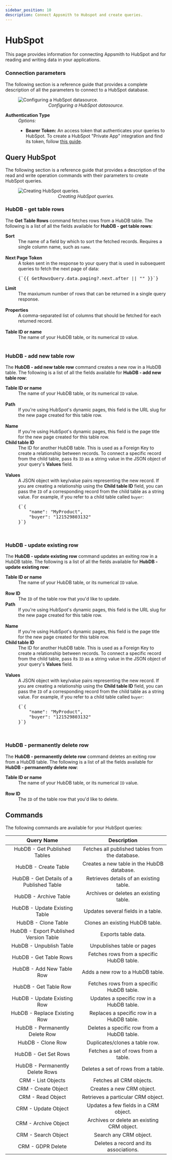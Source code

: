 ```yaml
---
sidebar_position: 10
description: Connect Appsmith to Hubspot and create queries.
---
```


# HubSpot

This page provides information for connecting Appsmith to HubSpot and for reading and writing data in your applications.
 

### Connection parameters

The following section is a reference guide that provides a complete description of all the parameters to connect to a HubSpot database.

<figure>
   <img src="/img/hubspot-datasource-config.png" style= {{width:"100%", height:"auto"}} alt="Configuring a HubSpot datasource."/>
   <figcaption align = "center"><i>Configuring a HubSpot datasource.</i></figcaption>
</figure>

<dl>
  <dt><b>Authentication Type</b></dt>
  <dd><i>Options:</i>
    <ul>
    <li><b>Bearer Token:</b> An access token that authenticates your queries to HubSpot. To create a HubSpot "Private App" integration and find its token, follow <a href="https://developers.hubspot.com/docs/api/private-apps">this guide</a>.</li>
    </ul>
  </dd>

</dl>

## Query HubSpot

The following section is a reference guide that provides a description of the read and write operation commands with their parameters to create HubSpot queries.

<figure>
  <img src="/img/hubspot-query-config.png" style= {{width:"100%", height:"auto"}} alt="Creating HubSpot queries."/>
  <figcaption align = "center"><i>Creating HubSpot queries.</i></figcaption>
</figure>

### HubDB - get table rows

The **Get Table Rows** command fetches rows from a HubDB table. The following is a list of all the fields available for **HubDB - get table rows**:

<dl>
  <dt><b>Sort</b></dt>
  <dd>The name of a field by which to sort the fetched records. Requires a single column name, such as <code>name</code>.
  </dd><br />

  <dt><b>Next Page Token</b></dt>
  <dd>A token sent in the response to your query that is used in subsequent queries to fetch the next page of data:</dd>
  <dd><pre>{`{{ GetRowsQuery.data.paging?.next.after || "" }}`}</pre></dd>

  <dt><b>Limit</b></dt>
  <dd>The maxiumum number of rows that can be returned in a single query response.
  </dd><br />

  <dt><b>Properties</b></dt>
  <dd>A comma-separated list of columns that should be fetched for each returned record.
  </dd><br />

  <dt><b>Table ID or name</b></dt>
  <dd>The name of your HubDB table, or its numerical <code>ID</code> value.
  </dd><br />

</dl>


### HubDB - add new table row

The **HubDB - add new table row** command creates a new row in a HubDB table. The following is a list of all the fields available for **HubDB - add new table row**:

<dl>
  <dt><b>Table ID or name</b></dt>
  <dd>The name of your HubDB table, or its numerical <code>ID</code> value.
  </dd><br />

  <dt><b>Path</b></dt>
  <dd>If you're using HubSpot's dynamic pages, this field is the URL slug for the new page created for this table row.
  </dd><br />

  <dt><b>Name</b></dt>
  <dd>If you're using HubSpot's dynamic pages, this field is the page title for the new page created for this table row.</dd><rb/>

  <dt><b>Child table ID</b></dt>
  <dd>The ID for another HubDB table. This is used as a Foreign Key to create a relationship between records. To connect a specific record from the child table, pass its <code>ID</code> as a string value in the JSON object of your query's <b>Values</b> field.
  </dd><br />

  <dt><b>Values</b></dt>
  <dd>A JSON object with key/value pairs representing the new record. If you are creating a relationship using the <b>Child table ID</b> field, you can pass the <code>ID</code> of a corresponding record from the child table as a string value. For example, if you refer to a child table called <code>buyer</code>:
  <pre>{`{
    "name": "MyProduct",
    "buyer": "121529803132"
}`}</pre>
  </dd><br />

</dl>


### HubDB - update existing row

The **HubDB - update existing row** command updates an exiting row in a HubDB table. The following is a list of all the fields available for **HubDB - update existing row**:

<dl>
  <dt><b>Table ID or name</b></dt>
  <dd>The name of your HubDB table, or its numerical <code>ID</code> value.
  </dd><br />

  <dt><b>Row ID</b></dt>
  <dd>The <code>ID</code> of the table row that you'd like to update.</dd><rb/>

  <dt><b>Path</b></dt>
  <dd>If you're using HubSpot's dynamic pages, this field is the URL slug for the new page created for this table row.
  </dd><br />

  <dt><b>Name</b></dt>
  <dd>If you're using HubSpot's dynamic pages, this field is the page title for the new page created for this table row.</dd><rb/>

  <dt><b>Child table ID</b></dt>
  <dd>The ID for another HubDB table. This is used as a Foreign Key to create a relationship between records. To connect a specific record from the child table, pass its <code>ID</code> as a string value in the JSON object of your query's <b>Values</b> field.
  </dd><br />

  <dt><b>Values</b></dt>
  <dd>A JSON object with key/value pairs representing the new record. If you are creating a relationship using the <b>Child table ID</b> field, you can pass the <code>ID</code> of a corresponding record from the child table as a string value. For example, if you refer to a child table called <code>buyer</code>:
  <pre>{`{
    "name": "MyProduct",
    "buyer": "121529803132"
}`}</pre>
  </dd><br />

</dl>


### HubDB - permanently delete row

The **HubDB - permanently delete row** command deletes an exiting row from a HubDB table. The following is a list of all the fields available for **HubDB - permanently delete row**:

<dl>
  <dt><b>Table ID or name</b></dt>
  <dd>The name of your HubDB table, or its numerical <code>ID</code> value.
  </dd><br />

  <dt><b>Row ID</b></dt>
  <dd>The <code>ID</code> of the table row that you'd like to delete.</dd><rb/>

</dl>


## Commands

The following commands are available for your HubSpot queries:

|                Query Name                |              Description              |
|:----------------------------------------:|:-------------------------------------:|
| HubDB - Get Published Tables             | Fetches all published tables from the database. |
| HubDB - Create Table                     | Creates a new table in the HubDB database. |
| HubDB - Get Details of a Published Table | Retrieves details of an existing table.  |
| HubDB - Archive Table                    | Archives or deletes an existing table.             |
| HubDB - Update Existing Table            | Updates several fields in a table.                                   |
| HubDB - Clone Table                      |     Clones an existing HubDB table.                                  |
| HubDB - Export Published Version Table   |  Exports table data.                                |
| HubDB - Unpublish Table                  | Unpublishes table or pages                                |
| HubDB - Get Table Rows                   |  Fetches rows from a specific HubDB table.                                |
| HubDB - Add New Table Row                |   Adds a new row to a HubDB table.                                |
| HubDB - Get Table Row                    | Fetches rows from a specific HubDB table.                                       |
| HubDB - Update Existing Row              | Updates a specific row in a HubDB table.                                    |
| HubDB - Replace Existing Row             | Replaces a specific row in a HubDB table.                                   |
| HubDB - Permanently Delete Row           |   Deletes a specific row from a HubDB table.                                    |
| HubDB - Clone Row                        |  Duplicates/clones a table row.                                   |
| HubDB - Get Set Rows                     |   Fetches a set of rows from a table.                                    |
| HubDB - Permanently Delete Rows          |   Deletes a set of rows from a table.                                    |
| CRM - List Objects                       |    Fetches all CRM objects. |
| CRM - Create Object                      |   Creates a new CRM object.                                    |
| CRM - Read Object                        | Retrieves a particular CRM object. |
| CRM - Update Object                      |  Updates a few fields in a CRM object.                                       |
| CRM - Archive Object                     |  Archives or delete an existing CRM object.                                     |
| CRM - Search Object                      | Search any CRM object.                                      |
| CRM - GDPR Delete                        |  Deletes a record and its associations.                                     |
